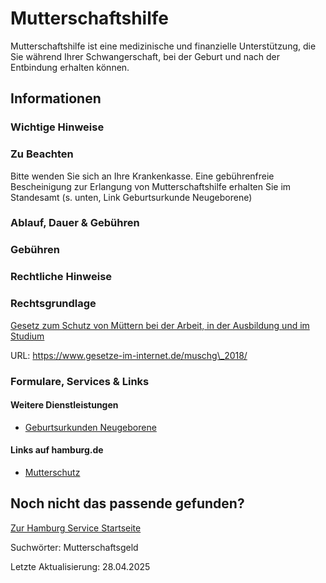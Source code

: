 




Mutterschaftshilfe
==================

Mutterschaftshilfe ist eine medizinische und finanzielle Unterstützung, die Sie während Ihrer Schwangerschaft, bei der Geburt und nach der Entbindung erhalten können.

Informationen
-------------

### Wichtige Hinweise

### Zu Beachten

Bitte wenden Sie sich an Ihre Krankenkasse. Eine gebührenfreie Bescheinigung zur Erlangung von Mutterschaftshilfe erhalten Sie im Standesamt (s. unten, Link Geburtsurkunde Neugeborene)

### Ablauf, Dauer & Gebühren

### Gebühren

### Rechtliche Hinweise

### Rechtsgrundlage

[Gesetz zum Schutz von Müttern bei der Arbeit, in der Ausbildung und im Studium](https://www.gesetze-im-internet.de/muschg_2018/)  
  
URL: https://www.gesetze-im-internet.de/muschg\_2018/

### Formulare, Services & Links

#### Weitere Dienstleistungen

* [Geburtsurkunden Neugeborene](https://www.hamburg.de/service/info/11257658/)

#### Links auf hamburg.de

* [Mutterschutz](https://www.hamburg.de/muetter-startseite/)

Noch nicht das passende gefunden?
---------------------------------

 [Zur Hamburg Service Startseite](/service/)

Suchwörter: Mutterschaftsgeld

Letzte Aktualisierung: 28.04.2025

